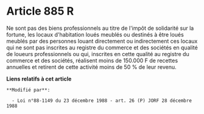 # Article 885 R

Ne sont pas des biens professionnels au titre de l'impôt de solidarité sur la fortune, les locaux d'habitation loués meublés
ou destinés à être loués meublés par des personnes louant directement ou indirectement ces locaux qui ne sont pas inscrites
au registre du commerce et des sociétés en qualité de loueurs professionnels ou qui, inscrites en cette qualité au registre
du commerce et des sociétés, réalisent moins de 150.000 F de recettes annuelles et retirent de cette activité moins de 50 %
de leur revenu.

**Liens relatifs à cet article**

	**Modifié par**:

	  - Loi n°88-1149 du 23 décembre 1988 - art. 26 (P) JORF 28 décembre 1988
